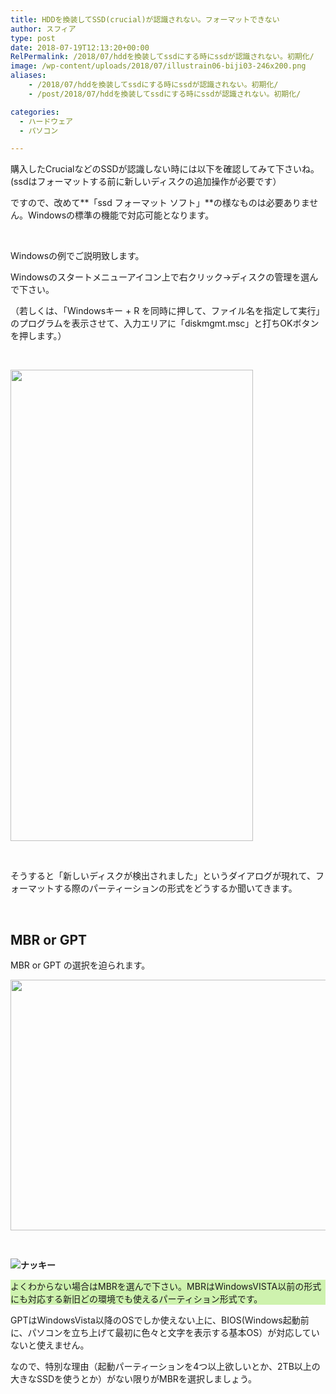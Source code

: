 ```yaml
---
title: HDDを換装してSSD(crucial)が認識されない。フォーマットできない
author: スフィア
type: post
date: 2018-07-19T12:13:20+00:00
RelPermalink: /2018/07/hddを換装してssdにする時にssdが認識されない。初期化/
image: /wp-content/uploads/2018/07/illustrain06-biji03-246x200.png
aliases:
    - /2018/07/hddを換装してssdにする時にssdが認識されない。初期化/
    - /post/2018/07/hddを換装してssdにする時にssdが認識されない。初期化/

categories:
  - ハードウェア
  - パソコン

---
```

購入したCrucialなどのSSDが認識しない時には以下を確認してみて下さいね。(ssdはフォーマットする前に新しいディスクの追加操作が必要です）

ですので、改めて**「ssd フォーマット ソフト」**の様なものは必要ありません。Windowsの標準の機能で対応可能となります。

&nbsp;

<span class="green b">Windowsの例でご説明致します。</span>

<span class="green b"><span class="green b">Windowsのスタートメニューアイコン上で右クリック->ディスクの管理</span>を選んで下さい。</span>

<span class="blue b">（若しくは、「Windowsキー + R を同時に押して、ファイル名を指定して実行」のプログラムを表示させて、入力エリアに「diskmgmt.msc」と打ちOKボタンを押します。）</span>

&nbsp;

<img class="alignnone wp-image-485" src="https://sumaho.tk/wp-content/uploads/2018/07/win1.png" alt="" width="388" height="754" />

&nbsp;

そうすると<span class="red b">「新しいディスクが検出されました」</span>というダイアログが現れて、フォーマットする際のパーティーションの形式をどうするか聞いてきます。

&nbsp;

## MBR or GPT

MBR or GPT の選択を迫られます。

<img class="alignnone wp-image-291" src="https://sumaho.tk/wp-content/uploads/2018/06/new_disk.png" alt="" width="518" height="401" />

&nbsp;

<div class="chat_l ">
  <div class="talker">
    <b><img class="square" src="https://sumaho.tk/wp-content/uploads/2018/06/nacky1-150x150.jpg" alt="ナッキー" /> </b>
  </div>
  
  <div class="bubble_wrap">
    <div class="bubble" style="background-color:#cef2ae">
      <div class="bubble_in" style="border-color:#cef2ae">
        <p>
          よくわからない場合はMBRを選んで下さい。MBRはWindowsVISTA以前の形式にも対応する新旧どの環境でも使えるパーティション形式です。
        </p>
      </div>
    </div>
  </div>
</div>

GPTはWindowsVista以降のOSでしか使えない上に、BIOS(Windows起動前に、パソコンを立ち上げて最初に色々と文字を表示する基本OS）が対応していないと使えません。

なので、特別な理由（起動パーティーションを4つ以上欲しいとか、2TB以上の大きなSSDを使うとか）がない限りがMBRを選択しましょう。